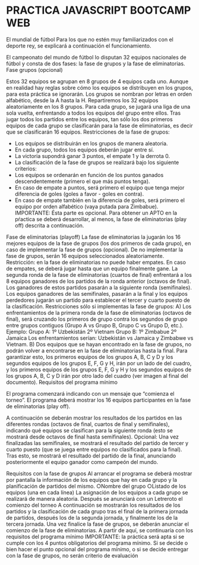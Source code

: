 # PRACTICA JAVASCRIPT BOOTCAMP WEB
El mundial de fútbol
Para los que no estén muy familiarizados con el deporte rey, se explicará a continuación el
funcionamiento.

El campeonato del mundo de fútbol lo disputan 32 equipos nacionales de fútbol y consta de dos
fases: la fase de grupos y la fase de eliminatorias.
Fase grupos (opcional)

Estos 32 equipos se agrupan en 8 grupos de 4 equipos cada uno. Aunque en realidad hay reglas
sobre cómo los equipos se distribuyen en los grupos, para esta práctica se ignorarán.
Los grupos se nombran por letras en orden alfabético, desde la A hasta la H.
Repartiremos los 32 equipos aleatoriamente en los 8 grupos. Para cada grupo, se jugará una liga
de una sola vuelta, enfrentando a todos los equipos del grupo entre ellos.
Tras jugar todos los partidos entre los equipos, tan sólo los dos primeros equipos de cada grupo
se clasificarán para la fase de eliminatorias, es decir que se clasificarán 16 equipos.
Restricciones de la fase de grupos:
- Los equipos se distribuirán en los grupos de manera aleatoria.
- En cada grupo, todos los equipos deberán jugar entre sí.
- La victoria supondrá ganar 3 puntos, el empate 1 y la derrota 0.
- La clasificación de la fase de grupos se realizará bajo los siguiente criterios:
- Los equipos se ordenarán en función de los puntos ganados descendentemente
(primero el que más puntos tenga).
- En caso de empate a puntos, será primero el equipo que tenga mejor diferencia de
goles (goles a favor - goles en contra).
- En caso de empate también en la diferencia de goles, será primero el equipo por
orden alfabético (vaya putada para Zimbabue).
IMPORTANTE: Ésta parte es opcional. Para obtener un APTO en la pŕactica se deberá
desarrollar, al menos, la fase de eliminatorias (play off) descrita a continuación.

Fase de eliminatorias (playoff)
La fase de eliminatorias la jugarán los 16 mejores equipos de la fase de grupos (los dos primeros
de cada grupo), en caso de implementar la fase de grupos (opcional). De no implementar la fase
de grupos, serán 16 equipos seleccionados aleatoriamente.
Restricción: en la fase de eliminatorias no puede haber empates. En caso de empates, se deberá
jugar hasta que un equipo finalmente gane.
La segunda ronda de la fase de eliminatorias (cuartos de final) enfrentará a los 8 equipos
ganadores de los partidos de la ronda anterior (octavos de final). Los ganadores de estos partidos
pasarán a la siguiente ronda (semifinales).
Los equipos ganadores de las semifinales, pasarán a la final y los equipos perdedores jugarán un
partido para establecer el tercer y cuarto puesto de la clasificación.
Restricciones sólo si implementas la fase de grupos:
A) Los enfrentamientos de la primera ronda de la fase de eliminatorias (octavos de final), será
cruzando los primeros de grupo contra los segundos de grupo entre grupos contiguos (Grupo A
vs Grupo B, Grupo C vs Grupo D, etc.).
Ejemplo:
Grupo A:
1º Uzbekistán
2º Vietnam
Grupo B:
1º Zimbabue
2º Jamaica
Los enfrentamientos serían: Uzbekistán vs Jamaica y Zimbabwe vs Vietnam.
B) Dos equipos que se hayan encontrado en la fase de grupos, no podrán volver a encontrarse en
la fase de eliminatorias hasta la final. Para garantizar esto, los primeros equipos de los grupos A,
B, C y D y los segundos equipos de los grupos E, F, G y H, irán por un lado de del cuadro, y los
primeros equipos de los grupos E, F, G y H y los segundos equipos de los grupos A, B, C y D irán
por otro lado del cuadro (ver imagen al final del documento).
Requisitos del programa mínimo

El programa comenzará indicando con un mensaje que “comienza el torneo”.
El programa deberá mostrar los 16 equipos participantes en la fase de eliminatorias (play
off).

A continuación se deberán mostrar los resultados de los partidos en las diferentes rondas
(octavos de final, cuartos de final y semifinales), indicando qué equipos se clasifican para
la siguiente ronda (esto se mostrará desde octavos de final hasta semifinales).
Opcional: Una vez finalizadas las semifinales, se mostrará el resultado del partido de
tercer y cuarto puesto (que se juega entre equipos no clasificados para la final).
Tras esto, se mostrará el resultado del partido de la final, anunciando posteriormente el
equipo ganador como campeón del mundo.

Requisitos con la fase de grupos 
Al arrancar el programa se deberá mostrar por pantalla la información de los equipos que
hay en cada grupo y la planificación de partidos del mismo.
○Nombre del grupo
○Listado de los equipos (una en cada línea)
La asignación de los equipos a cada grupo se realizará de manera aleatoria.
Después se anunciará con un Letreroto el comienzo del torneo
A continuación se mostrarán los resultados de los partidos y la clasificación de cada
grupo tras el final de la primera jornada de partidos, después los de la segunda jornada, y
finalmente los de la tercera jornada.
Una vez finalice la fase de grupos, se deberán anunciar el comienzo de la fase de
eliminatorias.
A partir de aquí, se continuaría con los requisitos del programa mínimo
IMPORTANTE: la práctica será apta si se cumple con los 4 puntos obligatorios del
programa mínimo. Si se decide o bien hacer el punto opcional del programa mínimo, o si se
decide entregar con la fase de grupos, no serán criterio de evaluación